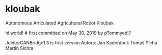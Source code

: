 # kloubak
Autonomous Articulated Agricultural Robot Kloubak

hi world! # first committed on May 30, 2019 by pTommyed!?


JointerCANBridge1.3 is first version
Autors:
Jan Kadeřábek
Tomáš Pícha
Martin Sichra

